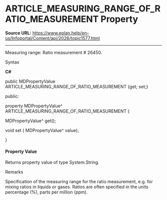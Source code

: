 # ARTICLE_MEASURING_RANGE_OF_RATIO_MEASUREMENT Property

**Source URL:** https://www.eplan.help/en-us/Infoportal/Content/api/2026/topic1577.html

---

Measuring range: Ratio measurement # 26450.

Syntax

**C#**



public MDPropertyValue ARTICLE_MEASURING_RANGE_OF_RATIO_MEASUREMENT {get; set;}

public:

property MDPropertyValue^ ARTICLE_MEASURING_RANGE_OF_RATIO_MEASUREMENT {

   MDPropertyValue^ get();

   void set (    MDPropertyValue^ value);

}


#### Property Value

Returns property value of type System.String.

Remarks

Specification of the measuring range for the ratio measurement, e.g. for mixing ratios in liquids or gases. Ratios are often specified in the units percentage (%), parts per million (ppm).

